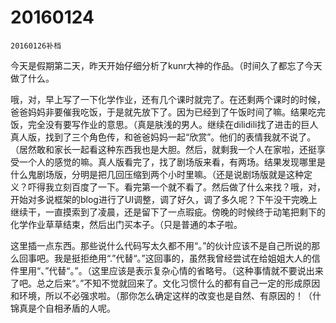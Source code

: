 # 20160124

`20160126补档`

今天是假期第二天，昨天开始仔细分析了kunr大神的作品。（时间久了都忘了今天做了什么。

哦，对，早上写了一下化学作业，还有几个课时就完了。在还剩两个课时的时候，爸爸妈妈非要催我吃饭，于是就先放下了。因为已经到了午饭时间了嘛。结果吃完饭，完全没有要写作业的意思。（真是肤浅的男人。继续在dilidili找了进击的巨人真人版，找到了三个角色传，和爸爸妈妈一起“欣赏”。他们的表情我就不说了。（居然敢和家长一起看这种东西我也是大胆。然后，就剩我一个人在家啦，还挺享受一个人的感觉的嘛。真人版看完了，找了剧场版来看，有两场。结果发现哪里是什么鬼剧场版，分明是把几回压缩到两个小时里嘛。（还是说剧场版就是这种定义？吓得我立刻百度了一下。看完第一个就不看了。然后做了什么来找？哦，对，开始对多说框架的blog进行了UI调整，调了好久，调了多久呢？下午没干完晚上继续干，一直摸索到了凌晨，还是留下了一点瑕疵。傍晚的时候终于动笔把剩下的化学作业草草结束，然后出门买本子。（只是普通的本子啦。

这里插一点东西。那些说什么代码写太久都不用“。”的伙计应该不是自己所说的那么回事吧。我是挺拒绝用“.”代替“。”这回事的，虽然我曾经尝试在给姐姐大人的信件里用“、”代替“。”。（这里应该是表示复杂心情的省略号。（这种事情就不要说出来了吧。总之后来“。”不知不觉就回来了。文化习惯什么的都有自己一定的形成原因和环境，所以不必强求啦。（那你怎么确定这样的改变也是自然、有原因的！（什锦真是个自相矛盾的人呢。